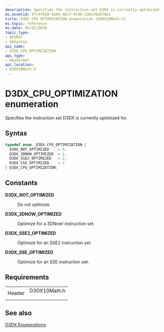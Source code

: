 ```yaml
---
description: Specifies the instruction set D3DX is currently optimized for.
ms.assetid: 5fc97028-4a9d-4bc7-9c90-236a70e570e1
title: D3DX_CPU_OPTIMIZATION enumeration (D3DX10Math.h)
ms.topic: reference
ms.date: 05/31/2018
topic_type: 
- APIRef
- kbSyntax
api_name: 
- D3DX_CPU_OPTIMIZATION
api_type: 
- HeaderDef
api_location: 
- D3DX10Math.h
---
```


# D3DX\_CPU\_OPTIMIZATION enumeration

Specifies the instruction set D3DX is currently optimized for.

## Syntax


```C++
typedef enum _D3DX_CPU_OPTIMIZATION { 
  D3DX_NOT_OPTIMIZED    = 0,
  D3DX_3DNOW_OPTIMIZED  = 1,
  D3DX_SSE2_OPTIMIZED   = 2,
  D3DX_SSE_OPTIMIZED    = 3
} D3DX_CPU_OPTIMIZATION;
```



## Constants

<dl> <dt>

<span id="D3DX_NOT_OPTIMIZED"></span><span id="d3dx_not_optimized"></span>**D3DX\_NOT\_OPTIMIZED**
</dt> <dd>

Do not optimize.

</dd> <dt>

<span id="D3DX_3DNOW_OPTIMIZED"></span><span id="d3dx_3dnow_optimized"></span>**D3DX\_3DNOW\_OPTIMIZED**
</dt> <dd>

Optimize for a 3DNow! instruction set.

</dd> <dt>

<span id="D3DX_SSE2_OPTIMIZED"></span><span id="d3dx_sse2_optimized"></span>**D3DX\_SSE2\_OPTIMIZED**
</dt> <dd>

Optimize for an SSE2 instruction set.

</dd> <dt>

<span id="D3DX_SSE_OPTIMIZED"></span><span id="d3dx_sse_optimized"></span>**D3DX\_SSE\_OPTIMIZED**
</dt> <dd>

Optimize for an SSE instruction set.

</dd> </dl>

## Requirements



|                   |                                                                                         |
|-------------------|-----------------------------------------------------------------------------------------|
| Header<br/> | <dl> <dt>D3DX10Math.h</dt> </dl> |



## See also

<dl> <dt>

[D3DX Enumerations](d3d10-graphics-reference-d3dx10-enums.md)
</dt> </dl>

 

 




